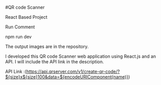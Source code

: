 #QR code Scanner

React Based Project

Run Comment

npm run dev

The output images are in the repository.

I developed this QR code Scanner web application using React.js and an API. I will include the API link in the description.

API Link :(https://api.qrserver.com/v1/create-qr-code/?${size}x${size}100&data=${encodeURIComponent(name)})
